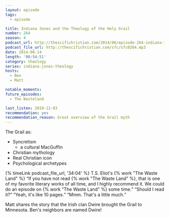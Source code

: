 ```yaml
---
layout: episode
tags:
  - episode

title: Indiana Jones and the Theology of the Holy Grail
number: 264
season: 4
podcast_url: http://thescifichristian.com/2014/06/episode-264-indiana-jones-and-the-theology-of-the-holy-grail/
podcast_file_url: http://thescifichristian.com/sfc/sfc0264.mp3
date: 2014-06-14
length: '00:54:51'
category: theology
series: indiana-jones-theology
hosts:
  - Ben
  - Matt

notable_moments: 
future_episodes:
  - The Wasteland

last_listen: 2019-12-03
recommendation: yes
recommendation_reason: Great overview of the Grail myth
---
```


The Grail as:
- Syncretism
  - a cultural MacGuffin
- Christian mythology 
- Real Christian icon
- Psychological archetypes

<div class="quote">
  {% timeLink podcast_file_url, '34:04' %}
  <span class="quote-context is-size-6">T.S. Eliot's {% work "The Waste Land" %}</span>
  <q class="ben">If you have not read {% work "The Waste Land" %}, that is one of my favorite literary works of all time, and I highly recommend it. We could do an episode on {% work "The Waste Land" %} some time.</q>
  <q class="matt">Should I read it?</q>
  <q class="ben">Yeah, it's like 10 pages.</q>
  <q class="matt">Mmm. That's a little much.</q>
</div>

Matt shares the story that the Irish clan Dwire brought the Grail to Minnesota. Ben's neighbors are named Dwire!